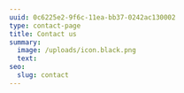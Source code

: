 ```yaml
---
uuid: 0c6225e2-9f6c-11ea-bb37-0242ac130002
type: contact-page
title: Contact us
summary:
  image: /uploads/icon.black.png
  text:
seo:
  slug: contact
---
```

